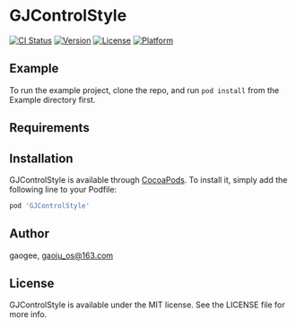 # GJControlStyle

[![CI Status](https://img.shields.io/travis/gaogee/GJControlStyle.svg?style=flat)](https://travis-ci.org/gaogee/GJControlStyle)
[![Version](https://img.shields.io/cocoapods/v/GJControlStyle.svg?style=flat)](https://cocoapods.org/pods/GJControlStyle)
[![License](https://img.shields.io/cocoapods/l/GJControlStyle.svg?style=flat)](https://cocoapods.org/pods/GJControlStyle)
[![Platform](https://img.shields.io/cocoapods/p/GJControlStyle.svg?style=flat)](https://cocoapods.org/pods/GJControlStyle)

## Example

To run the example project, clone the repo, and run `pod install` from the Example directory first.

## Requirements

## Installation

GJControlStyle is available through [CocoaPods](https://cocoapods.org). To install
it, simply add the following line to your Podfile:

```ruby
pod 'GJControlStyle'
```

## Author

gaogee, gaoju_os@163.com

## License

GJControlStyle is available under the MIT license. See the LICENSE file for more info.
